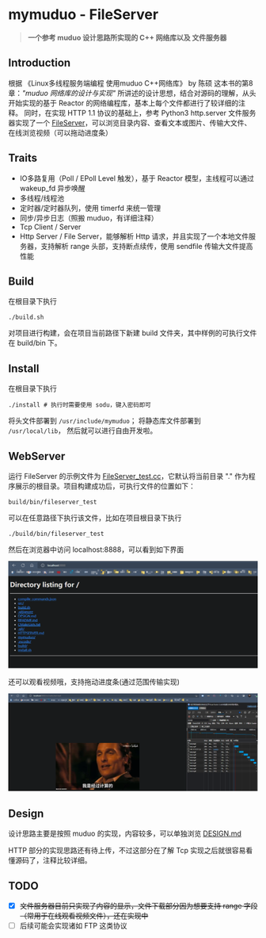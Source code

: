 # mymuduo - FileServer

> **一个参考 muduo 设计思路所实现的 C++ 网络库以及 文件服务器**

## Introduction

根据 《Linux多线程服务端编程 使用muduo C++网络库》 by 陈硕 这本书的第8章：*"muduo 网络库的设计与实现"* 所讲述的设计思想，结合对源码的理解，从头开始实现的基于 Reactor 的网络编程库，基本上每个文件都进行了较详细的注释。
同时，在实现 HTTP 1.1 协议的基础上，参考 Python3 http.server 文件服务器实现了一个 [FileServer](mymuduo/http/FileServer.h)，可以浏览目录内容、查看文本或图片、传输大文件、在线浏览视频（可以拖动进度条）

## Traits

- IO多路复用（Poll / EPoll Level 触发），基于 Reactor 模型，主线程可以通过 wakeup_fd 异步唤醒
- 多线程/线程池
- 定时器/定时器队列，使用 timerfd 来统一管理
- 同步/异步日志（照搬 muduo，有详细注释）
- Tcp Client / Server
- Http Server / File Server，能够解析 Http 请求，并且实现了一个本地文件服务器，支持解析 range 头部，支持断点续传，使用 sendfile 传输大文件提高性能

## Build

在根目录下执行

```shell
./build.sh
```

对项目进行构建，会在项目当前路径下新建 build 文件夹，其中样例的可执行文件在 build/bin 下。

## Install

在根目录下执行

```shell
./install # 执行时需要使用 sodu，键入密码即可
```

将头文件部署到 ```/usr/include/mymuduo```；
将静态库文件部署到 ```/usr/local/lib```，
然后就可以进行自由开发啦。

## WebServer

运行 FileServer 的示例文件为 [FileServer_test.cc](./mymuduo/http/tests/FileServer_test.cc)，它默认将当前目录 "." 作为程序展示的根目录。项目构建成功后，可执行文件的位置如下：

```shell
build/bin/fileserver_test
```

可以在任意路径下执行该文件，比如在项目根目录下执行

```shell
./build/bin/fileserver_test
```

然后在浏览器中访问 localhost:8888，可以看到如下界面

![web test](src/img/WebTest.png)

还可以观看视频哦，支持拖动进度条(通过范围传输实现)

![testVedio](src/img/TestVideo.png)

## Design

设计思路主要是按照 muduo 的实现，内容较多，可以单独浏览 [DESIGN.md](DESIGN.md)

HTTP 部分的实现思路还有待上传，不过这部分在了解 Tcp 实现之后就很容易看懂源码了，注释比较详细。

## TODO

- [x] ~~文件服务器目前只实现了内容的显示，文件下载部分因为想要支持 range 字段（常用于在线观看视频文件），还在实现中~~
- [ ] 后续可能会实现诸如 FTP 这类协议

